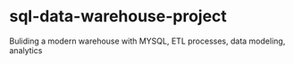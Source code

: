 # sql-data-warehouse-project
Buliding a modern warehouse with MYSQL, ETL processes, data modeling, analytics
